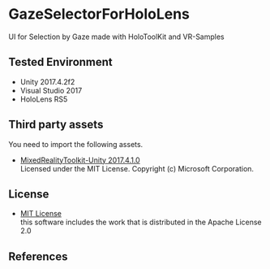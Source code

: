 # GazeSelectorForHoloLens
UI for Selection by Gaze made with HoloToolKit and VR-Samples


## Tested Environment
- Unity 2017.4.2f2
- Visual Studio 2017
- HoloLens RS5

## Third party assets
You need to import the following assets.
- [MixedRealityToolkit-Unity 2017.4.1.0](https://github.com/Microsoft/MixedRealityToolkit-Unity/releases/tag/2017.4.1.0)  
Licensed under the MIT License. Copyright (c) Microsoft Corporation.  

## License
- [MIT License](https://github.com/decchi/GazeSelectorForHoloLens/blob/master/LICENSE)  
this software includes the work that is distributed in the Apache License 2.0

## References
